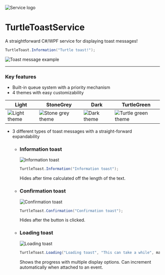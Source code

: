![Service logo](https://i.imgur.com/pIfQKJU.png)

# TurtleToastService
A straightforward C#/WPF service for displaying toast messages!
<br>

```cs
TurtleToast.Information("Turtle toast!");
```
![Toast message example](https://i.imgur.com/M54Ki9O.png)

---
### Key features
* Built-in queue system with a priority mechanism
* 4 themes with easy customizability

| Light | StoneGrey | Dark | TurtleGreen |
| ------------- | ------------- | ------------- | ------------- |
| ![Light theme](https://i.imgur.com/BiMAahw.png) | ![Stone grey theme](https://i.imgur.com/yUQoRLV.png) | ![Dark theme](https://i.imgur.com/BNjY7wN.png)  | ![Turtle green theme](https://i.imgur.com/2bojMFh.png)  |
* 3 different types of toast messages with a straight-forward expandability
  * ### Information toast
    ![Information toast](https://i.imgur.com/VPtbrrY.png) 
    
    ```cs
    TurtleToast.Information("Information toast");
    ```
    
    Hides after time calculated off the length of the text.
  * ### Confirmation toast
    ![Confirmation toast](https://i.imgur.com/0PuGMaw.png)
    
    ```cs
    TurtleToast.Confirmation("Confirmation toast");
    ```
    Hides after the button is clicked.
  * ### Loading toast
    ![Loading toast](https://i.imgur.com/hSIOoW3.png)
    
    ```cs
    TurtleToast.Loading("Loading toast", "This can take a while", maxLoadingCount, progressEvent: ref LoadingEvent, displayMode: ProgressDisplayMode.CountAndPercentage);
    ```
    Shows the progress with multiple display options. Can increment automatically when attached to an event.
